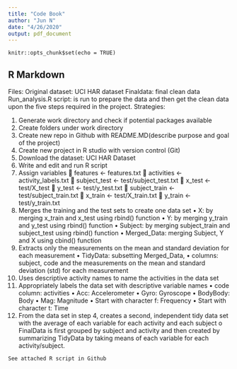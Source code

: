 ```yaml
---
title: "Code Book"
author: "Jun N"
date: "4/26/2020"
output: pdf_document
---
```


```{r setup, include=FALSE}
knitr::opts_chunk$set(echo = TRUE)
```

## R Markdown
Files:
Original dataset: UCI HAR dataset 
Finaldata: final clean data
Run_analysis.R script:  is run to prepare the data and then get the clean data upon the five steps required in the project.
Strategies: 
1.	Generate work directory and check if potential packages available
2.	Create folders under work directory
3.	Create new repo in Github with README.MD(describe purpose and goal of the project)
4.	Create new project in R studio with version control (Git)
5.	Download the dataset:  UCI HAR Dataset
6.	Write and edit and run R script
7.	Assign variables 
	features <- features.txt 
	activities <- activity_labels.txt 
	subject_test <- test/subject_test.txt 
	x_test <- test/X_test
	y_test <- test/y_test.txt 
	subject_train <- test/subject_train.txt 
	x_train <- test/X_train.txt 
	y_train <- test/y_train.txt
8.	Merges the training and the test sets to create one data set
•	X: by merging x_train and x_test using rbind() function
•	Y: by merging y_train and y_test using rbind() function
•	Subject: by merging subject_train and subject_test using rbind() function
•	Merged_Data: merging Subject, Y and X using cbind() function
9.	Extracts only the measurements on the mean and standard deviation for each measurement
•	TidyData: subsetting Merged_Data, 
•	columns: subject, code and the measurements on the mean and standard deviation (std) for each measurement
10.	Uses descriptive activity names to name the activities in the data set
11.	Appropriately labels the data set with descriptive variable names
•	code column: activities
•	Acc: Accelerometer
•	Gyro: Gyroscope
•	BodyBody: Body
•	Mag: Magnitude
•	Start with character f: Frequency
•	Start with character t: Time
12.	From the data set in step 4, creates a second, independent tidy data set with the average of each variable for each activity and each subject
o	FinalData is first grouped by subject and activity and then created by summarizing TidyData by taking means of each variable for each activity/subject.



```{r cars}
See attached R script in Github
```


